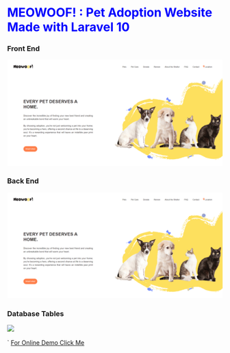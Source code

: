 <h1 style="color:blue">MEOWOOF! : Pet Adoption Website Made with Laravel 10</h1>
<h3>Front End</h3>

<img src="public/resources/frontend.png" />

<h3>Back End</h3>

<img src="public/resources/frontend.png" />

<h3>Database Tables</h3>

<img src="Tables_Screenshot.png" />



`
    [For Online Demo Click Me](https://hospital-management-system.tauseedzaman.com)
